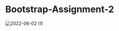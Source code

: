 # Bootstrap-Assignment-2
![2022-06-02 (1)](https://user-images.githubusercontent.com/106248637/171620605-d5cc487c-46f6-40bb-b670-32b3eb800863.png)
